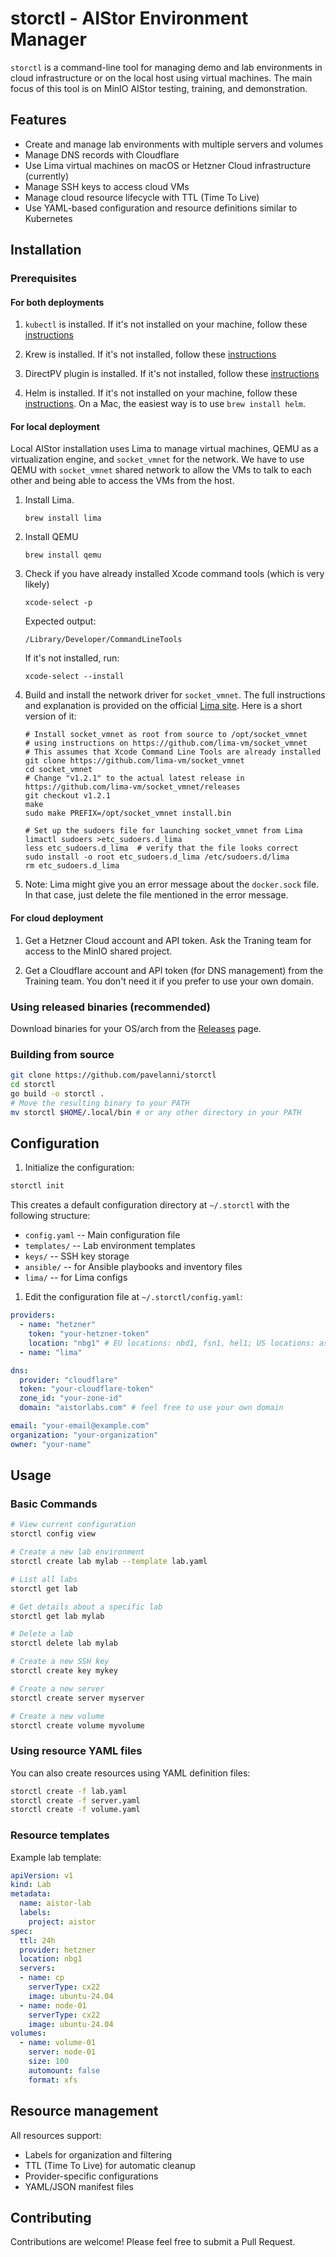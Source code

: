 # storctl - AIStor Environment Manager

`storctl` is a command-line tool for managing demo and lab environments in cloud infrastructure or on the local host using virtual machines.
The main focus of this tool is on MinIO AIStor testing, training, and demonstration.

## Features

- Create and manage lab environments with multiple servers and volumes
- Manage DNS records with Cloudflare
- Use Lima virtual machines on macOS or Hetzner Cloud infrastructure (currently)
- Manage SSH keys to access cloud VMs
- Manage cloud resource lifecycle with TTL (Time To Live)
- Use YAML-based configuration and resource definitions similar to Kubernetes

## Installation

### Prerequisites

#### For both deployments

1. `kubectl` is installed. If it's not installed on your machine, follow these [instructions](https://kubernetes.io/docs/tasks/tools/#kubectl)

1. Krew is installed. If it's not installed, follow these [instructions](https://krew.sigs.k8s.io/docs/user-guide/setup/install/)

1. DirectPV plugin is installed. If it's not installed, follow these [instructions](https://min.io/docs/directpv/installation/#install-directpv-plugin-with-krew)

1. Helm is installed. If it's not installed on your machine, follow these [instructions](https://helm.sh/docs/intro/install/).
   On a Mac, the easiest way is to use `brew install helm`.

#### For local deployment

Local AIStor installation uses Lima to manage virtual machines, QEMU as a virtualization engine, and `socket_vmnet` for the network.
We have to use QEMU with `socket_vmnet` shared network to allow the VMs to talk to each other and being able to access the VMs from the host.

1. Install Lima.

   ```shell
   brew install lima
   ```

1. Install QEMU

   ```shell
   brew install qemu
   ```

1. Check if you have already installed Xcode command tools (which is very likely)

   ```shell
   xcode-select -p
   ```

   Expected output:

   ```none
   /Library/Developer/CommandLineTools
   ```

   If it's not installed, run:

   ```shell
   xcode-select --install
   ```

1. Build and install the network driver for `socket_vmnet`. The full instructions and explanation is provided on the official [Lima site](https://lima-vm.io/docs/config/network/#socket_vmnet).
   Here is a short version of it:

   ```shell
   # Install socket_vmnet as root from source to /opt/socket_vmnet
   # using instructions on https://github.com/lima-vm/socket_vmnet
   # This assumes that Xcode Command Line Tools are already installed
   git clone https://github.com/lima-vm/socket_vmnet
   cd socket_vmnet
   # Change "v1.2.1" to the actual latest release in https://github.com/lima-vm/socket_vmnet/releases
   git checkout v1.2.1
   make
   sudo make PREFIX=/opt/socket_vmnet install.bin

   # Set up the sudoers file for launching socket_vmnet from Lima
   limactl sudoers >etc_sudoers.d_lima
   less etc_sudoers.d_lima  # verify that the file looks correct
   sudo install -o root etc_sudoers.d_lima /etc/sudoers.d/lima
   rm etc_sudoers.d_lima
   ```

1. Note: Lima might give you an error message about the `docker.sock` file.
   In that case, just delete the file mentioned in the error message.

#### For cloud deployment

1. Get a Hetzner Cloud account and API token. Ask the Traning team for access to the MinIO shared project.

1. Get a Cloudflare account and API token (for DNS management) from the Training team.
   You don't need it if you prefer to use your own domain.

### Using released binaries (recommended)

Download binaries for your OS/arch from the [Releases](https://github.com/pavelanni/storctl/releases) page.

### Building from source

```bash
git clone https://github.com/pavelanni/storctl
cd storctl
go build -o storctl .
# Move the resulting binary to your PATH
mv storctl $HOME/.local/bin # or any other directory in your PATH
```

## Configuration

1. Initialize the configuration:

```bash
storctl init
```

This creates a default configuration directory at `~/.storctl` with the following structure:

- `config.yaml` -- Main configuration file
- `templates/` -- Lab environment templates
- `keys/` -- SSH key storage
- `ansible/` -- for Ansible playbooks and inventory files
- `lima/` -- for Lima configs

1. Edit the configuration file at `~/.storctl/config.yaml`:

```yaml
providers:
  - name: "hetzner"
    token: "your-hetzner-token"
    location: "nbg1" # EU locations: nbd1, fsn1, hel1; US locations: ash, hil; APAC locations: sin
  - name: "lima"

dns:
  provider: "cloudflare"
  token: "your-cloudflare-token"
  zone_id: "your-zone-id"
  domain: "aistorlabs.com" # feel free to use your own domain

email: "your-email@example.com"
organization: "your-organization"
owner: "your-name"
```

## Usage

### Basic Commands

```bash
# View current configuration
storctl config view

# Create a new lab environment
storctl create lab mylab --template lab.yaml

# List all labs
storctl get lab

# Get details about a specific lab
storctl get lab mylab

# Delete a lab
storctl delete lab mylab

# Create a new SSH key
storctl create key mykey

# Create a new server
storctl create server myserver

# Create a new volume
storctl create volume myvolume
```

### Using resource YAML files

You can also create resources using YAML definition files:

```bash
storctl create -f lab.yaml
storctl create -f server.yaml
storctl create -f volume.yaml
```

### Resource templates

Example lab template:

```yaml
apiVersion: v1
kind: Lab
metadata:
  name: aistor-lab
  labels:
    project: aistor
spec:
  ttl: 24h
  provider: hetzner
  location: nbg1
  servers:
  - name: cp
    serverType: cx22
    image: ubuntu-24.04
  - name: node-01
    serverType: cx22
    image: ubuntu-24.04
volumes:
  - name: volume-01
    server: node-01
    size: 100
    automount: false
    format: xfs
```

## Resource management

All resources support:

- Labels for organization and filtering
- TTL (Time To Live) for automatic cleanup
- Provider-specific configurations
- YAML/JSON manifest files

## Contributing

Contributions are welcome! Please feel free to submit a Pull Request.
